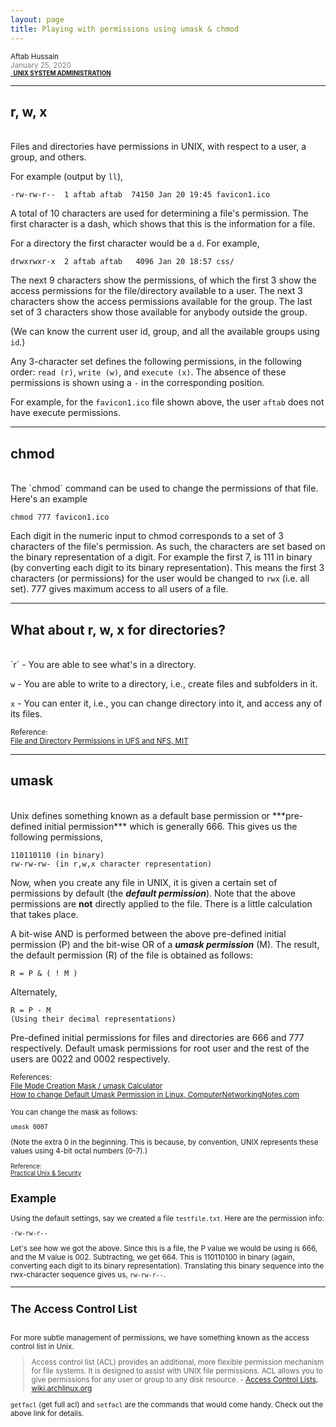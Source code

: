```yaml
---
layout: page
title: Playing with permissions using umask & chmod
---
```


<small>Aftab Hussain <br><font color="gray">January 25, 2020</font>
<br><b><a href="../Tech-blog/index.html#unix-sys-admin"><small><i class="fa fa-tag" style="font-size:15px"></i>&nbsp;&nbsp;UNIX SYSTEM ADMINISTRATION</small></a></b></small>
<hr>

## **r, w, x**
<br>
Files and directories have permissions in UNIX, with respect to a user, a group, and others.

For example (output by `ll`),

    -rw-rw-r--  1 aftab aftab  74150 Jan 20 19:45 favicon1.ico
    
A total of 10 characters are used for determining a file's permission.
The first character is a dash, which shows that this is the information for a file. 

For a directory the first character would be a `d`. For example,

    drwxrwxr-x  2 aftab aftab   4096 Jan 20 18:57 css/

The next 9 characters show the permissions, of which the first 3 show the
access permissions for the file/directory available to a user. The next 3
characters show the access permissions available for the group. The last set of
3 characters show those available for anybody outside the group. 

(We can know the current user id, group, and all the available groups using `id`.)

Any 3-character set defines the following permissions, in the following order:
`read (r)`, `write (w)`, and `execute (x)`. The absence of these permissions is 
shown using a `-` in the corresponding position. 

For example, for the `favicon1.ico` file shown above, the user `aftab` 
does not have execute permissions.

<hr>

## **chmod**
<br>
The `chmod` command can be used to change the permissions of that file. Here's an example

    chmod 777 favicon1.ico

Each digit in the numeric input to chmod corresponds to a set of 3 characters
of the file's permission. As such, the characters are set based on the binary
representation of a digit. For example the first 7, is 111 in binary (by
converting each digit to its binary representation). This means the first 3
characters (or permissions) for the user would be changed to `rwx` (i.e. all
set). 777 gives maximum access to all users of a file.

<hr>

## **What about r, w, x for directories?**
<br>
`r` - You are able to see what's in a directory. 

`w` - You are able to write to a directory, i.e., create files and subfolders in it.

`x` - You can enter it, i.e., you can change directory into it, and access any of its files.

<small>Reference: 
<br> [File and Directory Permissions in UFS and NFS, MIT](http://web.mit.edu/sipb/doc/working/afs/html/subsection3.1.html)</small>

<hr>

## **umask**
<br>
Unix defines something known as a default base permission or ***pre-defined initial permission*** which is generally 666. This gives us the following permissions,

    110110110 (in binary)
    rw-rw-rw- (in r,w,x character representation)

Now, when you create any file in UNIX, it is given a certain set of permissions
by default (the ***default permission***). Note that the above permissions are
**not** directly applied to the file. There is a little calculation that takes
place. 

A bit-wise AND is performed between the above pre-defined initial permission
(P) and the bit-wise OR of a ***umask permission*** (M). The result, the
default permission (R) 
of the file is obtained as follows:

    R = P & ( ! M )
    
Alternately, 

    R = P - M 
    (Using their decimal representations)

Pre-defined initial permissions for files and directories are 666 and 777
respectively.  Default umask permissions for root user and the rest of the
users are 0022 and 0002 respectively.

<small>References: 
<br>[File Mode Creation Mask / umask Calculator](https://wintelguy.com/umask-calc.pl)
<br>[How to change Default Umask Permission in Linux, ComputerNetworkingNotes.com](https://www.computernetworkingnotes.com/rhce-study-guide/how-to-change-default-umask-permission-in-linux.html)

You can change the mask as follows:

    umask 0007

(Note the extra 0 in the beginning. This is because, by convention, UNIX represents these values using 4-bit octal numbers (0-7).)

<small>Reference: 
<br>[Practical Unix & Security](http://web.deu.edu.tr/doc/oreily/networking/puis/ch05_03.htm)</small>
    
## Example

Using the default settings, say we created a file `testfile.txt`. Here are the permission info:

    -rw-rw-r--
    
Let's see how we got the above. Since this is a file, the P value we would be
using is 666, and the M value is 002.  Subtracting, we get 664. This is
110110100 in binary (again, converting each digit to its binary
representation). Translating this binary sequence into the rwx-character
sequence gives us, `rw-rw-r--`.

<hr>

## **The Access Control List**
<br>
For more subtle management of permissions, we have something known as the access control list in Unix. 

> Access control list (ACL) provides an additional, more flexible permission mechanism for file systems. 
It is designed to assist with UNIX file permissions. ACL allows you to give 
permissions for any user or group to any disk resource. - [Access Control Lists, wiki.archlinux.org](https://wiki.archlinux.org/index.php/Access_Control_Lists)

`getfacl` (get full acl) and `setfacl` are the commands that would come handy. Check out the above link for details.





